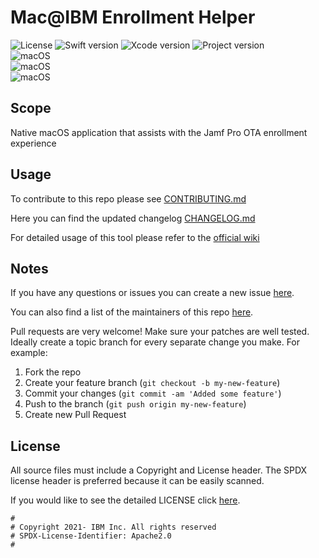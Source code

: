 # Mac@IBM Enrollment Helper

<!--[
![CI](https://github.com/IBM/mac-ibm-notifications/actions/workflows/main.yml/badge.svg?branch=main)](https://github.com/IBM/mac-ibm-notifications/actions/workflows/main.yml)
]-->
![License](https://img.shields.io/badge/license-Apache%202-1984E5)
![Swift version](https://img.shields.io/badge/swift-5-1984E5)
![Xcode version](https://img.shields.io/badge/xcode-13-1984E5)
![Project version](https://img.shields.io/badge/version-1.3.0-1984E5)  
![macOS](https://img.shields.io/badge/os-macOS%20Catalina-bright%20green)  
![macOS](https://img.shields.io/badge/os-macOS%20Big%20Sur-bright%20green)  
![macOS](https://img.shields.io/badge/os-macOS%20Monterey-bright%20green)

## Scope

Native macOS application that assists with the Jamf Pro OTA enrollment experience

## Usage

To contribute to this repo please see [CONTRIBUTING.md](CONTRIBUTING.md)

Here you can find the updated changelog [CHANGELOG.md](CHANGELOG.md)

For detailed usage of this tool please refer to the [official wiki](https://github.com/IBM/mac-ibm-enrollment-helper/wiki)

## Notes

If you have any questions or issues you can create a new issue [here](https://github.com/IBM/mac-ibm-enrollment-helper/issues/new/choose).

You can also find a list of the maintainers of this repo [here](MAINTAINERS.md).

Pull requests are very welcome! Make sure your patches are well tested.
Ideally create a topic branch for every separate change you make. For
example:

1. Fork the repo
2. Create your feature branch (`git checkout -b my-new-feature`)
3. Commit your changes (`git commit -am 'Added some feature'`)
4. Push to the branch (`git push origin my-new-feature`)
5. Create new Pull Request

## License

All source files must include a Copyright and License header. The SPDX license header is 
preferred because it can be easily scanned.

If you would like to see the detailed LICENSE click [here](LICENSE).

```text
#
# Copyright 2021- IBM Inc. All rights reserved
# SPDX-License-Identifier: Apache2.0
#
```
